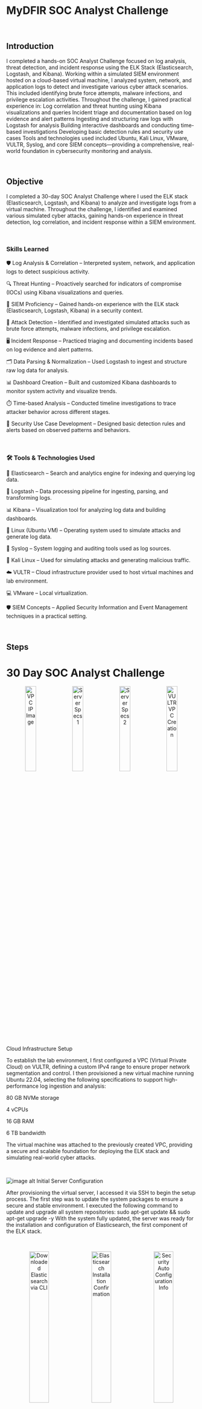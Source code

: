 # MyDFIR SOC Analyst Challenge

<br>

## Introduction

I completed a hands-on SOC Analyst Challenge focused on log analysis, threat detection, and incident response using the ELK Stack (Elasticsearch, Logstash, and Kibana). Working within a simulated SIEM environment hosted on a cloud-based virtual machine, I analyzed system, network, and application logs to detect and investigate various cyber attack scenarios. This included identifying brute force attempts, malware infections, and privilege escalation activities. Throughout the challenge, I gained practical experience in:
Log correlation and threat hunting using Kibana visualizations and queries
Incident triage and documentation based on log evidence and alert patterns
Ingesting and structuring raw logs with Logstash for analysis
Building interactive dashboards and conducting time-based investigations
Developing basic detection rules and security use cases
Tools and technologies used included Ubuntu, Kali Linux, VMware, VULTR, Syslog, and core SIEM concepts—providing a comprehensive, real-world foundation in cybersecurity monitoring and analysis.

<br>

## Objective

I completed a 30-day SOC Analyst Challenge where I used the ELK stack (Elasticsearch, Logstash, and Kibana) to analyze and investigate logs from a virtual machine. Throughout the challenge, I identified and examined various simulated cyber attacks, gaining hands-on experience in threat detection, log correlation, and incident response within a SIEM environment.

<br>

### Skills Learned

🛡️ Log Analysis & Correlation – Interpreted system, network, and application logs to detect suspicious activity.

🔍 Threat Hunting – Proactively searched for indicators of compromise (IOCs) using Kibana visualizations and queries.

🧠 SIEM Proficiency – Gained hands-on experience with the ELK stack (Elasticsearch, Logstash, Kibana) in a security context.

🚨 Attack Detection – Identified and investigated simulated attacks such as brute force attempts, malware infections, and privilege escalation.

🖥️ Incident Response – Practiced triaging and documenting incidents based on log evidence and alert patterns.

🗂️ Data Parsing & Normalization – Used Logstash to ingest and structure raw log data for analysis.

📊 Dashboard Creation – Built and customized Kibana dashboards to monitor system activity and visualize trends.

⏱️ Time-based Analysis – Conducted timeline investigations to trace attacker behavior across different stages.

🧰 Security Use Case Development – Designed basic detection rules and alerts based on observed patterns and behaviors.

<br>

### 🛠️ Tools & Technologies Used

🔎 Elasticsearch – Search and analytics engine for indexing and querying log data.

🔄 Logstash – Data processing pipeline for ingesting, parsing, and transforming logs.

📊 Kibana – Visualization tool for analyzing log data and building dashboards.

🐧 Linux (Ubuntu VM) – Operating system used to simulate attacks and generate log data.

📝 Syslog – System logging and auditing tools used as log sources.

🎯 Kali Linux – Used for simulating attacks and generating malicious traffic.

☁️ VULTR – Cloud infrastructure provider used to host virtual machines and lab environment.

💻 VMware – Local virtualization.

🛡️ SIEM Concepts – Applied Security Information and Event Management techniques in a practical setting.

<br>

## Steps
# 30 Day SOC Analyst Challenge

<p align="center">
  <img src="https://github.com/TylerTweedie/MyDFIR-SOC-analyst/blob/main/Day%203%20VPC%20IP%20172.31.0.3.png?raw=true" alt="VPC IP Image" width="24%" />
  <img src="https://github.com/TylerTweedie/MyDFIR-SOC-analyst/blob/main/VPC%20Server%20Specs.png?raw=true" alt="Server Specs 1" width="24%" />
  <img src="https://github.com/TylerTweedie/MyDFIR-SOC-analyst/blob/main/VPC%20Server%20Specs.png?raw=true" alt="Server Specs 2" width="24%" />
  <img src="https://github.com/TylerTweedie/MyDFIR-SOC-analyst/blob/main/VULTR%20VPC%20Creation.png?raw=true" alt="VULTR VPC Creation" width="24%" />
</p>

Cloud Infrastructure Setup

To establish the lab environment, I first configured a VPC (Virtual Private Cloud) on VULTR, defining a custom IPv4 range to ensure proper network segmentation and control. I then provisioned a new virtual machine running Ubuntu 22.04, selecting the following specifications to support high-performance log ingestion and analysis:

80 GB NVMe storage

4 vCPUs

16 GB RAM

6 TB bandwidth

The virtual machine was attached to the previously created VPC, providing a secure and scalable foundation for deploying the ELK stack and simulating real-world cyber attacks.

<br>

![image alt](https://github.com/TylerTweedie/MyDFIR-SOC-analyst/blob/main/repositories%20updated.png?raw=true)
Initial Server Configuration

After provisioning the virtual server, I accessed it via SSH to begin the setup process. The first step was to update the system packages to ensure a secure and stable environment. I executed the following command to update and upgrade all system repositories:
sudo apt-get update && sudo apt-get upgrade -y
With the system fully updated, the server was ready for the installation and configuration of Elasticsearch, the first component of the ELK stack.

<br>

<p align="center">
  <img src="https://github.com/TylerTweedie/MyDFIR-SOC-analyst/blob/main/Day%203%20Downloaded%20elastic%20search%20via%20CLI.png?raw=true" alt="Downloaded Elasticsearch via CLI" width="32%" />
  <img src="https://github.com/TylerTweedie/MyDFIR-SOC-analyst/blob/main/Day%203%20Elastic%20search%20install%20confirmation%20and%20version.png?raw=true" alt="Elasticsearch Installation Confirmation" width="32%" />
  <img src="https://github.com/TylerTweedie/MyDFIR-SOC-analyst/blob/main/Day%203%20obtaining%20security%20auto%20configuration%20information%20.png?raw=true" alt="Security Auto Configuration Info" width="32%" />
</p>

Elasticsearch Installation and Configuration

To begin setting up the ELK stack, I installed Elasticsearch on my Ubuntu virtual machine. I navigated to the official Elasticsearch downloads page, selected the appropriate .deb package for x86_64 architecture, and copied the download link.
Using PowerShell and wget, I initiated the download directly onto the server:
wget elasticsearch-8.15.0-amd64.deb After confirming the successful download with the ls command, I proceeded with the installation: At the time of this project, version 8.15 of Elasticsearch was the latest available. Upon installation, Elasticsearch automatically generated security configuration details, including the superuser password and enrollment tokens. I securely stored this information for use in securing the stack and enabling authentication features.
This marked the foundation for configuring the rest of the ELK stack, beginning with fine-tuning the elasticsearch.yml file and setting up network access.

<br>

<p align="center">
  <img src="https://github.com/TylerTweedie/MyDFIR-SOC-analyst/blob/main/Day%203%20-Elastic%20Search%20.yml%20file.png?raw=true" alt="Elasticsearch YAML Configuration" width="32%" />
  <img src="https://github.com/TylerTweedie/MyDFIR-SOC-analyst/blob/main/Day%203%20-%20Obtaining%20Public%20IP%20address%20149.248.61.82:23%20for%20elastic%20search%20instance.png?raw=true" alt="Obtaining Public IP" width="32%" />
  <img src="https://github.com/TylerTweedie/MyDFIR-SOC-analyst/blob/main/Day%203-Adding%20public%20IP%20address%20and%20http%20port.png?raw=true" alt="Public IP and Port Configuration" width="32%" />
</p>

Elasticsearch .yml Configuration

After completing the installation of Elasticsearch, I configured the elasticsearch.yml file using the nano text editor. In the configuration file, I uncommented and updated the network.host setting to use the server’s public IP address (149.248.61.82) and confirmed that the http.port was set to the default value of 9200. These changes enabled Elasticsearch to accept remote connections, allowing seamless integration with Kibana and other tools. I then saved the file and restarted the Elasticsearch service to apply the new settings.

<br>

![image alt](https://github.com/TylerTweedie/MyDFIR-SOC-analyst/blob/main/Day%204%20-%20Creating%20a%20firewall%20group.png?raw=true)
Implemented SSH Firewall Group for Enhanced Security on VULTR Virtual Machine

I implemented a custom firewall group on VULTR to restrict SSH access exclusively to my personal IP address. By applying this firewall group to my virtual machine, I significantly enhanced its security by limiting remote access and reducing potential attack vectors. This measure effectively prevented unauthorized connections and strengthened the overall security posture of the virtual machine

<br>

![image alt](https://github.com/TylerTweedie/MyDFIR-SOC-analyst/blob/main/Day%204-%20Starting%20up%20elastic%20search%20service.png?raw=true)
Elastic search deployment

I deployed and started the Elasticsearch service using PowerShell by executing key system commands. First, I reloaded the systemd manager configuration with systemctl daemon-reload. Then, I enabled the Elasticsearch service to start on boot using systemctl enable elasticsearch.service. Finally, I started the service with systemctl start elasticsearch.service. To verify that the service was running correctly, I checked its status with systemctl status elasticsearch.service and confirmed it was active and running.

<br>

![image alt](https://github.com/TylerTweedie/MyDFIR-SOC-analyst/blob/main/Day%204%20-%20Downloading%20Kibana%20via%20CLI.png?raw=true)

<br>

<p align="center">
  <img src="https://github.com/TylerTweedie/MyDFIR-SOC-analyst/blob/main/Day%204%20-%20Kibana%20installed%20and%20version.png?raw=true" alt="Kibana Installed and Version" width="32%" />
  <img src="https://github.com/TylerTweedie/MyDFIR-SOC-analyst/blob/main/Day%204%20-%20Kibana%20successfully%20installed.png?raw=true" alt="Kibana Successfully Installed" width="32%" />
  <img src="https://github.com/TylerTweedie/MyDFIR-SOC-analyst/blob/main/Day%204%20-%20allowing%20server%20port%20and%20server%20Host%20to%20be%20public%20IP%20instead%20of%20local%20host%20on%20Kibana%20server.png?raw=true" alt="Kibana Server Host Configuration" width="32%" />
  <img src="https://github.com/TylerTweedie/MyDFIR-SOC-analyst/blob/main/Day%204%20-%20Kibana%20running%20successfully.png?raw=true" alt="Kibana Running Successfully" width="32%" />
</p>

Kibana Installation and Configuration

Following the successful setup of Elasticsearch, I proceeded to install Kibana on the same Ubuntu virtual machine to continue building the ELK stack. I visited the official Kibana downloads page and selected the appropriate .deb package for x86_64 architecture. Using PowerShell and the wget command, I downloaded the installer directly to the server by referencing the link for version 8.15.0, which was the latest available at the time. After confirming the download using the ls command, I installed the package with dpkg.
Once installed, Kibana generated its own set of security credentials, including an enrollment token used to establish a secure connection with the Elasticsearch instance. I enrolled Kibana using this token and configured the kibana.yml file to define server host settings and enable encrypted communication. After finalizing the configuration, I started the Kibana service and confirmed it was running and accessible through the browser, completing another essential step in the ELK stack deployment.

<br>

<p align="center">
  <img src="https://github.com/TylerTweedie/MyDFIR-SOC-analyst/blob/main/Day%204%20-%20binaries%20for%20Elastic%20Search%20need%20enrollement%20token.png?raw=true" alt="Elasticsearch Binaries for Enrollment Token" width="32%" />
  <img src="https://github.com/TylerTweedie/MyDFIR-SOC-analyst/blob/main/Day%204%20-%20Trouble%20shooting%20checking%20if%20services%20are%20active.png?raw=true" alt="Troubleshooting Active Services" width="32%" />
  <img src="https://github.com/TylerTweedie/MyDFIR-SOC-analyst/blob/main/Day%204%20-%20added%20ufw%20to%20allow%205601%20-%20Added%20rule%20to%20firewall%20for%20port%205601.png?raw=true" alt="UFW Rule for Port 5601" width="32%" />
</p>

Generating Elasticsearch Enrollment Token for Kibana Access

To enable secure access to Kibana, I first retrieved the Elasticsearch enrollment token specifically scoped for Kibana. I navigated to the Elasticsearch binary directory using cd /usr/share/elasticsearch/bin and listed the available binaries with ls to verify the correct path.
Next, I generated the enrollment token by running the command ./elasticsearch-create-enrollment-token --scope kibana. This created a unique token required for securely connecting Kibana to Elasticsearch.
After copying the generated token, I accessed the Kibana interface via its web address at http://149.248.61.82:5601, where I was prompted to paste the enrollment token. This step successfully established a secure link between Kibana and Elasticsearch, completing the initial authentication setup for the Kibana dashboard.
To make Kibana accessible externally, I added a UFW rule to allow incoming traffic on port 5601, which is the default port used by Kibana. This ensured that I could securely access the Kibana UI from a remote browser.

<br>

<p align="center">
  <img src="https://github.com/TylerTweedie/MyDFIR-SOC-analyst/blob/main/Day%204%20-%20added%20enrollment%20token%20for%20Elastic%20search%20and%20now%20verifying%20Kibana.png?raw=true" alt="Enrollment Token and Kibana Verification" width="32%" />
  <img src="https://github.com/TylerTweedie/MyDFIR-SOC-analyst/blob/main/Day%204%20-sucessfully%20logged%20in-%20homepage%20of%20Elastic%20search.png?raw=true" alt="Successfully Logged In - Elasticsearch Homepage" width="32%" />
</p>

Completing Kibana Setup with Verification Code and Superuser Authentication

After submitting the enrollment token to connect Kibana to Elasticsearch, I proceeded to retrieve the Kibana verification code required to complete the setup. I navigated to the Kibana binary directory by running cd /usr/share/kibana/bin, then used ls to confirm the available binaries.
To generate the verification code, I executed the ./kibana-verification-code command, which returned a unique six-digit code. This code was then entered into the Kibana web interface to verify the instance.
Following verification, I entered the superuser credentials that were generated during the initial Elasticsearch installation and stored securely earlier in the process. Once authenticated, I successfully accessed the Kibana dashboard—marking the completion of the ELK stack’s core setup.

<br>

<p align="center">
  <img src="https://github.com/TylerTweedie/MyDFIR-SOC-analyst/blob/main/Day%205%20-%20Deployed%20windows%20server.png?raw=true" alt="Deployed Windows Server" width="32%" />
  <img src="https://github.com/TylerTweedie/MyDFIR-SOC-analyst/blob/main/Day%205%20-%20Logs%20for%20windows%20server%20.png?raw=true" alt="Logs for Windows Server" width="32%" />
</p>

Deployed Windows Server with Remote Desktop Access on VULTR

I provisioned a new cloud-based Windows Server on VULTR, selecting Windows Server 2022 Standard (x64) as the operating system. The server was configured with 1 vCPU, 2 GB of memory, 50 GB SSD storage, and 2 TB of bandwidth, providing a lightweight yet capable environment for remote access and monitoring.
After deployment, I accessed the server using Remote Desktop Protocol (RDP) by entering its public IP address into the Remote Desktop client. Upon connection, I received the login credentials from the VULTR dashboard and successfully authenticated.
With RDP now exposed to the internet, this setup confirms that the Windows Server is live and accessible remotely. I plan to begin capturing and analyzing incoming RDP login attempts as part of a broader effort to monitor external threat activity and study real-world attack behavior.

<br>

<p align="center">
  <img src="https://github.com/TylerTweedie/MyDFIR-SOC-analyst/blob/main/Day%207%20-%20Adding%20Fleet%20server.png?raw=true" alt="Adding Fleet Server" width="32%" />
  <img src="https://github.com/TylerTweedie/MyDFIR-SOC-analyst/blob/main/Day%207%20-%20configuring%20fleet%20server.png?raw=true" alt="Configuring Fleet Server" width="32%" />
  <img src="https://github.com/TylerTweedie/MyDFIR-SOC-analyst/blob/main/Day%207%20-%20adding%20fleet%20server%20to%20centralized%20host.png?raw=true" alt="Adding Fleet Server to Centralized Host" width="32%" />
  <img src="https://github.com/TylerTweedie/MyDFIR-SOC-analyst/blob/main/Day%207%20-%20successfully%20added%20Fleet%20server.png?raw=true" alt="Successfully Added Fleet Server" width="32%" />
</p>

Deploying and Connecting a Fleet Server to Elasticsearch

I deployed a new virtual machine on VULTR, selecting Ubuntu 22.04 LTS x64 as the operating system. The server was configured with 1 vCPU, 4 GB of memory, 30 GB NVMe storage, and 4 TB of bandwidth. I named this instance Fleet Server in VULTR, as it will be used to integrate with my Elasticsearch environment.
To connect it to Elasticsearch, I navigated to the Fleet section within Kibana and initiated the process to add a new Fleet Server. I assigned it the same name used in VULTR for consistency and entered the server’s public IP address, https://216.128.181.159, as the host URL.
I then accessed the Fleet Server remotely by launching my Windows Server instance, opening PowerShell, and connecting via SSH using the command ssh root@216.128.181.159. After entering the root password, I successfully logged into the server.

The final step in this phase was to update the system packages. I ran apt-get update && apt-get upgrade -y to ensure the server was fully up to date before proceeding with the Elastic Agent installation.
During the agent enrollment process, I encountered a connection issue. After troubleshooting, I identified that port 9200—used by Elasticsearch—was not open on the ELK server. I resolved this by allowing the port through the firewall with ufw allow 9200. This change enabled a successful connection, and the Elastic Agent was installed and enrolled without any further issues.

<br>

<p align="center">
  <img src="https://github.com/TylerTweedie/MyDFIR-SOC-analyst/blob/main/Day%207%20-%20Installing%20Elastic%20search%20via%20Powershell%20on%20windows%20server.png?raw=true" alt="Installing Elasticsearch via PowerShell on Windows Server" width="32%" />
  <img src="https://github.com/TylerTweedie/MyDFIR-SOC-analyst/blob/main/Day%207%20Failed%20to%20enroll%20request%20to%20fleet%20server%20.png?raw=true" alt="Failed to Enroll Agent to Fleet Server" width="32%" />
  <img src="https://github.com/TylerTweedie/MyDFIR-SOC-analyst/blob/main/Day%207%20-%20successful%20after%20ufw%20allow%208220%20and%20443%20-%20allowing%20correct%20port%20and%20changing%20fleet%20server%20in%20Elastic%20search%20to%208220%20and%20--insecure%20to%20sign%20certificate.png?raw=true" alt="Successful Installation After UFW and --insecure Fix" width="32%" />
</p>

Installing the Elastic Agent on the Windows Server

I began by launching PowerShell as an Administrator on the Windows Server to install the Elastic Agent. During the installation process, I encountered connectivity issues that required troubleshooting.
Initially, I modified the Fleet Server firewall settings to allow traffic on port 8220 by running ufw allow 8220, and also opened port 443. Despite this, the installation still failed due to port conflicts. Upon further investigation, I discovered that the Fleet Server’s expected communication port needed to be changed from 443 to 8220. 
I updated both the Fleet Server configuration and the PowerShell installation command accordingly. After this adjustment, a new error appeared stating that the certificate was signed by an unknown authority. To bypass this, I reran the installation command with the --insecure flag, which allowed the Elastic Agent to install successfully.

<br>

<p align="center">
  <img src="https://github.com/TylerTweedie/MyDFIR-SOC-analyst/blob/main/Day%209%20-%20extracting%20Sysmon%20file%20on%20windows%20server.png?raw=true" alt="Extracting Sysmon Files" width="32%" />
  <img src="https://github.com/TylerTweedie/MyDFIR-SOC-analyst/blob/main/Day%209%20-%20Sysmon%20Config%20file%20.png?raw=true" alt="Sysmon Config File" width="32%" />
  <img src="https://github.com/TylerTweedie/MyDFIR-SOC-analyst/blob/main/Day%209%20Directory%20where%20sysmon%20is%20located%20in%20powershell.png?raw=true" alt="Sysmon Directory in PowerShell" width="32%" />
</p>

<p align="center">
  <img src="https://github.com/TylerTweedie/MyDFIR-SOC-analyst/blob/main/Day%209%20-%20flags%20for%20installing%20Sysmon.png?raw=true" alt="Sysmon Install Flags" width="24%" />
  <img src="https://github.com/TylerTweedie/MyDFIR-SOC-analyst/blob/main/Day%209%20-%20Sysmon%20successfully%20running.png?raw=true" alt="Sysmon Successfully Running" width="24%" />
  <img src="https://github.com/TylerTweedie/MyDFIR-SOC-analyst/blob/main/Day%209%20-%20Sysmon%20events%20created.png?raw=true" alt="Sysmon Event Logs" width="24%" />
  <img src="https://github.com/TylerTweedie/MyDFIR-SOC-analyst/blob/main/Day%2010%20-%20Windows%20Sysmon%20integration.png?raw=true" alt="Windows Sysmon Integration" width="24%" />
</p>

Installing and Configuring Sysmon on Windows

To begin monitoring detailed system activity, I installed and configured Sysmon (System Monitor) on my Windows Server.
First, I connected to the machine via Remote Desktop Protocol (RDP) and downloaded Sysmon v15.15. After extracting the archive, I verified the presence of the three core binaries: Sysmon.exe, Sysmon64.exe, and SysmonDrv.sys.
Next, I visited GitHub to retrieve a community-recommended Sysmon configuration file. I chose the widely used Olaf Hartong Sysmon config, navigated to the sysmonconfig.xml, selected the raw view, and saved the file into the same directory where the Sysmon binaries were located.
With the setup files in place, I launched PowerShell as Administrator, navigated to the Sysmon directory using cd, and verified the contents with dir. I then installed Sysmon by running .\Sysmon64.exe -i sysmonconfig.xml.
After installation, I confirmed that Sysmon was running by checking the Services panel and opening Event Viewer to verify that logs were actively being generated under the Microsoft-Windows-Sysmon/Operational log.
Sysmon is now successfully installed and integrated with a structured configuration, enabling advanced monitoring and event logging for future threat detection.

<br>

Sysmon
<p align="center">
  <img src="https://github.com/TylerTweedie/MyDFIR-SOC-analyst/blob/main/Day%2010%20-%20events%20under%20winlog.event_id.png?raw=true" alt="Events Under winlog.event_id" width="32%" />
  <img src="https://github.com/TylerTweedie/MyDFIR-SOC-analyst/blob/main/Day%2010%20-%20confirmation%20sysmon%20is%20being%20ingested.png?raw=true" alt="Sysmon Ingestion Confirmed" width="32%" />
</p>
Windows Defender
<p align="center">
  <img src="https://github.com/TylerTweedie/MyDFIR-SOC-analyst/blob/main/Day%2010%20-%20microsoft%20defender%20logs%20integrated.png?raw=true" alt="Microsoft Defender Logs Integrated" width="32%" />
  <img src="https://github.com/TylerTweedie/MyDFIR-SOC-analyst/blob/main/Day%2010%2012%2027%20-%20Microsoft%20windows%20defender%20confirmation%20.png?raw=true" alt="Windows Defender Ingestion Confirmed" width="32%" />
  <img src="https://github.com/TylerTweedie/MyDFIR-SOC-analyst/blob/main/Day%2010%20-%20Now%20able%20to%20see%20logs-%20changed%20firewall%20rule%20for%209200%20on%20VULTR.png?raw=true" alt="Logs Visible After Firewall Change" width="32%" />
</p>

Adding Sysmon and Windows Defender Logs to Elastic via Windows Integration

To enhance visibility into endpoint activity, I integrated both Sysmon and Windows Defender logs into my Elastic environment using custom Windows event log settings.
I started by accessing Event Viewer on my Windows Server and navigating to: Applications and Services Logs > Microsoft > Windows > Sysmon > Operational.I opened the Properties panel and copied the channel name:Microsoft-Windows-Sysmon/Operational.

In Kibana, under the Windows integration policy, I added a custom event log with that channel name and labeled the integration clearly for Sysmon. I kept the remaining default settings and saved the changes to the existing policy.
Next, I repeated the process for Windows Defender logs. From Event Viewer, I copied the Defender channel name and created another custom log entry. This time, I specified event IDs 1116, 1117, and 5001, which correspond to real-time threat detection and remediation events. These were also added to the existing Windows integration policy.To ensure all Windows events were being captured, I included the field winlog.event_id: * to collect any event ID that exists, providing broader coverage.
After saving and deploying the changes, I restarted the Elastic Agent via the Services panel on the Windows Server. Initially, I noticed that CPU and memory metrics were showing as "N/A", indicating a connection issue. To resolve this, I modified my VULTR firewall group and allowed TCP port 9200—used by Elasticsearch. Once this was configured, metric data such as CPU and memory began appearing correctly, confirming successful integration and data flow.

<br>

![image alt](https://github.com/TylerTweedie/MyDFIR-SOC-analyst/blob/main/Day%2012%20-%20Ubuntu%20server%20install.png?raw=true)
Setting Up Ubuntu 24.04 LTS for Authentication Log Monitoring

I deployed a new Ubuntu 24.04 LTS x64 server to collect and analyze authentication logs. After launching the server, I updated the system repositories and packages using apt update && apt upgrade to ensure the environment was fully up to date.
To begin generating log data, I navigated to the /var/log/ directory and used cat auth.log to view the contents of the authentication log. This file captures all login-related events, including failed SSH login attempts, which are critical for monitoring brute-force attacks or unauthorized access attempts.
By intentionally testing failed SSH logins, I confirmed that the system was properly logging authentication failures. These logs will later be ingested into my Elastic Stack for further analysis and correlation.

<br>

<p align="center">
  <img src="https://github.com/TylerTweedie/MyDFIR-SOC-analyst/blob/main/Day%2013%20-%20linux%20integration.png?raw=true" alt="Linux Integration" width="45%" />
  <img src="https://github.com/TylerTweedie/MyDFIR-SOC-analyst/blob/main/Day%2013%20-%20%20adding%20Ubuntu%20Agent.png?raw=true" alt="Adding Ubuntu Agent" width="45%" />
</p>
<p align="center">
  <img src="https://github.com/TylerTweedie/MyDFIR-SOC-analyst/blob/main/Day%2013%20-%20filtering%20logs%20for%20Linux%20machine.png?raw=true" alt="Filtering Logs for Linux Machine" width="45%" />
  <img src="https://github.com/TylerTweedie/MyDFIR-SOC-analyst/blob/main/Day%2013%20-%20Authentication%20failures%20from%20170.231.48.3%20.png?raw=true" alt="Authentication Failures from IP" width="45%" />
</p>

I deployed an Ubuntu 24.04 LTS server and began the Elastic Agent integration by first connecting via SSH. To prepare the system, I updated the repositories and upgraded existing packages by running sudo apt update && sudo apt upgrade -y. After downloading the Elastic Agent Linux package from the official Elastic downloads page, I extracted the archive using tar -xzf elastic-agent-<version>-linux-x86_64.tar.gz and navigated into the extracted directory.
To enroll the agent with the Fleet Server, I ran the enrollment command with my Fleet Server URL and enrollment token: sudo ./elastic-agent enroll https://216.128.181.159:8220 <ENROLLMENT_TOKEN> --insecure. I included the --insecure flag to bypass certificate validation errors that occurred during enrollment.
Once enrolled, I enabled and started the Elastic Agent service by running sudo systemctl enable elastic-agent followed by sudo systemctl start elastic-agent. I verified the agent’s status using sudo systemctl status elastic-agent to ensure it was running correctly.
Finally, to allow the Fleet Server to communicate with the agent, I updated the firewall rules by adding a UFW rule to allow TCP traffic on port 8220 with the command sudo ufw allow 8220/tcp. After these steps, my Ubuntu server was successfully integrated into the Elastic Stack and ready to send logs to the Fleet Server.

<br>

<p align="center">
  <img src="https://github.com/TylerTweedie/MyDFIR-SOC-analyst/blob/main/Day%2014%20-%20Failed%20events.png?raw=true" alt="Failed Events" width="23%" />
  <img src="https://github.com/TylerTweedie/MyDFIR-SOC-analyst/blob/main/Day%2014%20-%20Defining%20the%20query%20.png?raw=true" alt="Defining the Query" width="23%" />
  <img src="https://github.com/TylerTweedie/MyDFIR-SOC-analyst/blob/main/Day%2014%20-%20added%20query%20and%20added%20field%20in%20for%20map.png?raw=true" alt="Added Query and Field for Map" width="23%" />
  <img src="https://github.com/TylerTweedie/MyDFIR-SOC-analyst/blob/main/Day%2014%20-%20troubleshot%20by%20adding%20by%20iso%20code%20.png?raw=true" alt="Troubleshot by Adding ISO Code" width="23%" />
</p>
Viewing the maps of where attackers are

I am now able to view security alert logs generated by my Linux machine by applying filters in the Elastic Stack. Specifically, I focus on filtering failed login attempts by user and source IP. To proactively monitor these events, I created an alert rule named Brute Force Activity.
Next, I visualized the geographic locations of these attacks by creating a map. Using Kibana Query Language (KQL), I filtered the map data with queries such as system.auth.ssh.event: * and system.auth.ssh.event: Failed combined with the agent name corresponding to my Linux machine.
To build the map, I added a choropleth layer, using the EMS (Elastic Maps Service) world boundaries as the base. I then selected the appropriate data view and joined it on the field source.geo.country_iso_code to generate a clear, visual representation of where the brute force attempts are occurring globally.

<br>

<p align="center">
  <img src="https://github.com/TylerTweedie/MyDFIR-SOC-analyst/blob/main/Day%2016%20filtering%20for%20Event%20codes%204625-%20might%20be%20where%20I%20screwed%20up%20space%20after%20colon%20I%20believe.png?raw=true" alt="Filtering for Event Code 4625" width="19%" />
  <img src="https://github.com/TylerTweedie/MyDFIR-SOC-analyst/blob/main/Day%2016%20-%20First%20alert%20after%20making%20rule.png?raw=true" alt="First Alert After Making Rule" width="19%" />
  <img src="https://github.com/TylerTweedie/MyDFIR-SOC-analyst/blob/main/Day%2016%20-%20Creating%20a%20rule%20to%20see%20failed%20authentiations%20for%20Root.png?raw=true" alt="Creating Rule for Failed Authentications for Root" width="19%" />
  <img src="https://github.com/TylerTweedie/MyDFIR-SOC-analyst/blob/main/Day%2016%20-%20Rule%20created.png?raw=true" alt="Rule Created" width="19%" />
  <img src="https://github.com/TylerTweedie/MyDFIR-SOC-analyst/blob/main/Day%2016%20-%20Rule%20for%20administrator%20and%204625%20event%20code.png?raw=true" alt="Rule for Administrator and Event Code 4625" width="19%" />
</p>

Failed authentication rules for Ubuntu and windows server

I am now focusing on setting up alerts for both my Windows server and Ubuntu machines to enhance monitoring and security. Specifically, I am creating alert rules to detect failed authentication attempts for critical accounts — monitoring failed login attempts from the root user on the Ubuntu server and the Administrator account on the Windows server. These rules will help me quickly identify potential unauthorized access attempts across both environments.

<br>

<p align="center">
  <img src="https://github.com/TylerTweedie/MyDFIR-SOC-analyst/blob/main/Day%2017%20-%20failed%20RDP%20authentication%20map.png?raw=true" alt="Failed RDP Authentication Map" width="32%" />
  <img src="https://github.com/TylerTweedie/MyDFIR-SOC-analyst/blob/main/Day%2017%20-%20Creating%20a%20table%20by%20dropping%20filters%20.png?raw=true" alt="Creating a Table by Dropping Filters" width="32%" />
  <img src="https://github.com/TylerTweedie/MyDFIR-SOC-analyst/blob/main/Day%2017%20-%20changed%20to%20top%2010%20values%20for%20user.name%20source%20IP%20and%20source%20Geo.png?raw=true" alt="Top 10 Values for User, IP, Geo" width="32%" />
</p>

Now its time to do RDP authentications
Next, I created a map visualizing failed RDP authentication attempts, followed by a table filtered to show the top three values for username, timestamp, country, and the count of records.

<br>

<p align="center">
  <img src="https://github.com/TylerTweedie/MyDFIR-SOC-analyst/blob/main/Day%2020%20-%20Installing%20Kali%20Linux.png?raw=true" alt="Installing Kali Linux" width="48%" />
  <img src="https://github.com/TylerTweedie/MyDFIR-SOC-analyst/blob/main/Day%2020%20-%20Successfully%20SSH%20into%20Mythic%20or%20Kali.png?raw=true" alt="SSH into Mythic or Kali" width="48%" />
  <img src="https://github.com/TylerTweedie/MyDFIR-SOC-analyst/blob/main/Day%2020%20-%20Mythic%20install%20via%20CLI.png?raw=true" alt="Mythic Install via CLI" width="48%" />
  <img src="https://github.com/TylerTweedie/MyDFIR-SOC-analyst/blob/main/Day%2020%20-%20Made%20Docker%20container%20.png?raw=true" alt="Made Docker Container" width="48%" />
</p>

<p align="center">
  <img src="https://github.com/TylerTweedie/MyDFIR-SOC-analyst/blob/main/Day%2020%20-%20Able%20to%20access%20Mythic%20login%20screen.png?raw=true" alt="Mythic Login Screen" width="48%" />
  <img src="https://github.com/TylerTweedie/MyDFIR-SOC-analyst/blob/main/Day%2020%20-%20sucessfully%20logged%20in%20to%20Mytic%20server.png?raw=true" alt="Successfully Logged in to Mythic Server" width="48%" />
  <img src="https://github.com/TylerTweedie/MyDFIR-SOC-analyst/blob/main/Day%2020%20-%20Mythic%20Dashboard.png?raw=true" alt="Mythic Dashboard" width="48%" />
</p>

Mythic server

Lastly, I installed Kali Linux and successfully set up Mythic by adding a Docker container. I was able to log in without issues and access the Mythic dashboard. Unfortunately, my VULTR trial expired, which prevented me from moving forward with further deployment.

## Conclusion

This project provided hands-on experience deploying and configuring key components of the ELK stack, integrating security monitoring tools like Sysmon and Elastic Agent, and setting up alerting and visualization for real-time threat detection. Despite some limitations due to trial expirations, I successfully built a foundational environment for centralized log management and security analytics.

